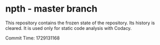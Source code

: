 # npth - master branch

This repository contains the frozen state of the repository.
Its history is cleared. It is used only for static code
analysis with Codacy.

Commit Time: 1729131168
